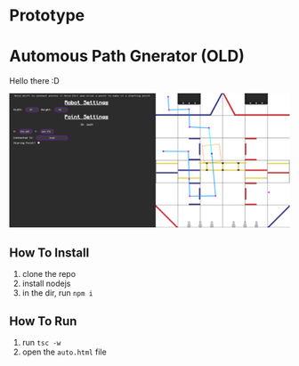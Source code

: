 # Prototype
# Automous Path Gnerator (OLD)

Hello there :D

![pic](https://github.com/Symple25125/AutonomousPathGenerator/blob/main/.github/assets/image.png)

## How To Install
1. clone the repo
2. install nodejs
4. in the dir, run `npm i`

## How To Run
1. run `tsc -w`
2. open the `auto.html` file
